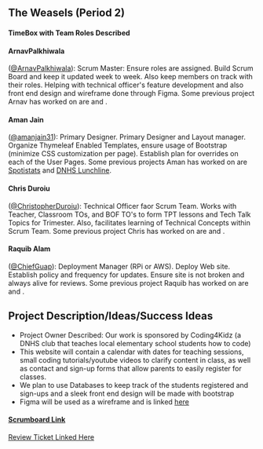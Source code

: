 ## The Weasels (Period 2)


#### TimeBox with Team Roles Described

#### ArnavPalkhiwala 
([@ArnavPalkhiwala](https://github.com/ArnavPalkhiwala)): Scrum Master: Ensure roles are assigned. Build Scrum Board and keep it updated week to week. Also keep members on track with their roles. Helping with technical officer's feature development and also front end design and wireframe done through Figma. Some previous project Arnav has worked on are []() and []().

#### Aman Jain 
([@amanjain31](https://github.com/amanjain31)): Primary Designer. Primary Designer and Layout manager. Organize Thymeleaf Enabled Templates, ensure usage of Bootstrap (minimize CSS customization per page). Establish plan for overrides on each of the User Pages. Some previous projects Aman has worked on are [Spotistats](https://github.com/raad1masum/SpotiStats) and [DNHS Lunchline](https://github.com/ashwinbabu888/AP-CSA-T2).   

#### Chris Duroiu 
([@ChristopherDuroiu](https://github.com/ChristopherDuroiu)): Technical Officer faor Scrum Team. Works with Teacher, Classroom TOs, and BOF TO's to form TPT lessons and Tech Talk Topics for Trimester. Also, facilitates learning of Technical Concepts within Scrum Team. Some previous project Chris has worked on are []() and [](). 

#### Raquib Alam 
([@ChiefGuap](https://github.com/ChiefGuap)): Deployment Manager (RPi or AWS). Deploy Web site. Establish policy and frequency for updates. Ensure site is not broken and always alive for reviews. Some previous project Raquib has worked on are []() and []().


## Project Description/Ideas/Success Ideas
* Project Owner Described: Our work is sponsored by Coding4Kidz (a DNHS club that teaches local elementary school students how to code)
* This website will contain a calendar with dates for teaching sessions, small coding tutorials/youtube videos to clarify content in class, as well as contact and sign-up forms that allow parents to easily register for classes.  
* We plan to use Databases to keep track of the students registered and sign-ups and a sleek front end design will be made with bootstrap
* Figma will be used as a wireframe and is linked [here](https://www.figma.com/file/ZlMdwXET7GXIKG1iqHcoZN/AP-CSA-Tri-3-Coding4Kidz?node-id=0%3A1)

#### [Scrumboard Link](https://github.com/amanj31/AP-CSA-T3/projects/1?add_cards_query=is%3Aopen)

[Review Ticket Linked Here](https://github.com/ArnavPalkhiwala/APCSATri3/issues/5)
